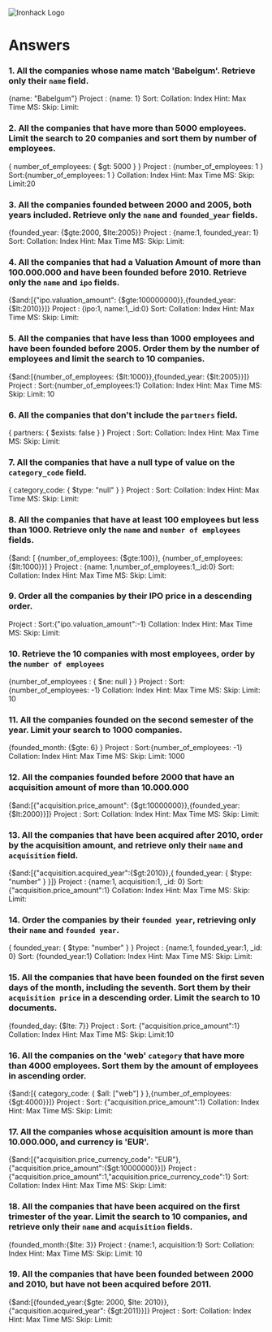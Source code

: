 ![Ironhack Logo](https://i.imgur.com/1QgrNNw.png)

# Answers

### 1. All the companies whose name match 'Babelgum'. Retrieve only their `name` field.

{name: "Babelgum"}
Project : {name: 1} 
Sort:
Collation:
Index Hint:
Max Time MS:
Skip:
Limit:

### 2. All the companies that have more than 5000 employees. Limit the search to 20 companies and sort them by **number of employees**.

{ number_of_employees: { $gt: 5000 } }
Project : {number_of_employees: 1 }
Sort:{number_of_employees: 1 }
Collation:
Index Hint:
Max Time MS:
Skip:
Limit:20

### 3. All the companies founded between 2000 and 2005, both years included. Retrieve only the `name` and `founded_year` fields.

{founded_year: {$gte:2000, $lte:2005}}
Project : {name:1, founded_year: 1}
Sort:
Collation:
Index Hint:
Max Time MS:
Skip:
Limit:

### 4. All the companies that had a Valuation Amount of more than 100.000.000 and have been founded before 2010. Retrieve only the `name` and `ipo` fields.

{$and:[{"ipo.valuation_amount": {$gte:100000000}},{founded_year: {$lt:2010}}]}
Project : {ipo:1, name:1,_id:0}
Sort:
Collation:
Index Hint:
Max Time MS:
Skip:
Limit:

### 5. All the companies that have less than 1000 employees and have been founded before 2005. Order them by the number of employees and limit the search to 10 companies.

{$and:[{number_of_employees: {$lt:1000}},{founded_year: {$lt:2005}}]}
Project : 
Sort:{number_of_employees:1}
Collation:
Index Hint:
Max Time MS:
Skip:
Limit: 10

### 6. All the companies that don't include the `partners` field.

{ partners: { $exists: false } }
Project : 
Sort:
Collation:
Index Hint:
Max Time MS:
Skip:
Limit: 

### 7. All the companies that have a null type of value on the `category_code` field.

{ category_code: { $type: "null" } }
Project : 
Sort:
Collation:
Index Hint:
Max Time MS:
Skip:
Limit: 

### 8. All the companies that have at least 100 employees but less than 1000. Retrieve only the `name` and `number of employees` fields.

{$and: [ {number_of_employees: {$gte:100}}, {number_of_employees: {$lt:1000}}] }
Project : {name: 1,number_of_employees:1,_id:0}
Sort:
Collation:
Index Hint:
Max Time MS:
Skip:
Limit: 

### 9. Order all the companies by their IPO price in a descending order.


Project : 
Sort:{"ipo.valuation_amount":-1}
Collation:
Index Hint:
Max Time MS:
Skip:
Limit: 

### 10. Retrieve the 10 companies with most employees, order by the `number of employees`

{number_of_employees : { $ne: null } }
Project : 
Sort:{number_of_employees: -1}
Collation:
Index Hint:
Max Time MS:
Skip:
Limit: 10

### 11. All the companies founded on the second semester of the year. Limit your search to 1000 companies.

 {founded_month: {$gte: 6} } 
Project : 
Sort:{number_of_employees: -1}
Collation:
Index Hint:
Max Time MS:
Skip:
Limit: 1000

### 12. All the companies founded before 2000 that have an acquisition amount of more than 10.000.000

{$and:[{"acquisition.price_amount": {$gt:10000000}},{founded_year: {$lt:2000}}]} 
Project : 
Sort:
Collation:
Index Hint:
Max Time MS:
Skip:
Limit: 


### 13. All the companies that have been acquired after 2010, order by the acquisition amount, and retrieve only their `name` and `acquisition` field.
{$and:[{"acquisition.acquired_year":{$gt:2010}},{ founded_year: { $type: "number" } }]} 
Project : {name:1, acquisition:1, _id: 0}
Sort: {"acquisition.price_amount":1}
Collation:
Index Hint:
Max Time MS:
Skip:
Limit: 

### 14. Order the companies by their `founded year`, retrieving only their `name` and `founded year`.

{ founded_year: { $type: "number" } }
Project : {name:1, founded_year:1, _id: 0}
Sort: {founded_year:1}
Collation:
Index Hint:
Max Time MS:
Skip:
Limit:

### 15. All the companies that have been founded on the first seven days of the month, including the seventh. Sort them by their `acquisition price` in a descending order. Limit the search to 10 documents.

{founded_day: {$lte: 7}} 
Project : 
Sort: {"acquisition.price_amount":1}
Collation:
Index Hint:
Max Time MS:
Skip:
Limit:10

### 16. All the companies on the 'web' `category` that have more than 4000 employees. Sort them by the amount of employees in ascending order.

{$and:[{ category_code: { $all: ["web"] } },{number_of_employees: {$gt:4000}}]}
Project : 
Sort: {"acquisition.price_amount":1}
Collation:
Index Hint:
Max Time MS:
Skip:
Limit:

### 17. All the companies whose acquisition amount is more than 10.000.000, and currency is 'EUR'.

{$and:[{"acquisition.price_currency_code": "EUR"},{"acquisition.price_amount":{$gt:10000000}}]}
Project : {"acquisition.price_amount":1,"acquisition.price_currency_code":1}
Sort: 
Collation:
Index Hint:
Max Time MS:
Skip:
Limit:

### 18. All the companies that have been acquired on the first trimester of the year. Limit the search to 10 companies, and retrieve only their `name` and `acquisition` fields.

{founded_month:{$lte: 3}}
Project : {name:1, acquisition:1}
Sort: 
Collation:
Index Hint:
Max Time MS:
Skip:
Limit: 10 


### 19. All the companies that have been founded between 2000 and 2010, but have not been acquired before 2011.

{$and:[{founded_year:{$gte: 2000, $lte: 2010}},{"acquisition.acquired_year": {$gt:2011}}]}
Project : 
Sort: 
Collation:
Index Hint:
Max Time MS:
Skip:
Limit: 

